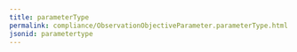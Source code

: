 ```yaml
---
title: parameterType
permalink: compliance/ObservationObjectiveParameter.parameterType.html
jsonid: parametertype
---
```

